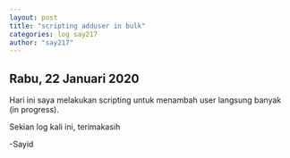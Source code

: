 ```yaml
---
layout: post
title: "scripting adduser in bulk"
categories: log say217
author: "say217"
---
```


## Rabu, 22 Januari 2020


Hari ini saya melakukan scripting untuk menambah user langsung banyak (in progress).

Sekian log kali ini, terimakasih

-Sayid